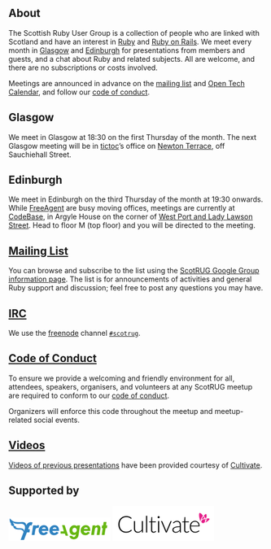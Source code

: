 ## About

The Scottish Ruby User Group is a collection of people who are linked
with Scotland and have an interest in [Ruby][] and [Ruby on Rails][].
We meet every month in [Glasgow](#glasgow) and [Edinburgh](#edinburgh)
for presentations from members and guests, and a chat about Ruby and
related subjects.  All are welcome, and there are no subscriptions or
costs involved.

Meetings are announced in advance on the [mailing list][] and
[Open Tech Calendar][], and follow our [code of conduct].

[Ruby]: https://www.ruby-lang.org/en/
[Ruby on Rails]: http://rubyonrails.org/


## Glasgow

We meet in Glasgow at 18:30 on the first Thursday of the month.  The
next Glasgow meeting will be in [tictoc][]’s office on
[Newton Terrace][], off Sauchiehall Street.

[tictoc]: http://www.tictocfamily.com/
[Newton Terrace]: https://www.openstreetmap.org/way/4642296#map=17/55.86572/-4.27479 "Map"


## Edinburgh

We meet in Edinburgh on the third Thursday of the month at 19:30
onwards.  While [FreeAgent][] are busy moving offices, meetings are
currently at [CodeBase][], in Argyle House on the corner of
[West Port and Lady Lawson Street][].  Head to floor M (top floor) and
you will be directed to the meeting.

[Open Tech Calendar]: https://opentechcalendar.co.uk/group/27-scotrug
[CodeBase]: http://www.thisiscodebase.com/
[West Port and Lady Lawson Street]: https://goo.gl/maps/ZuPgH "Map"


## [Mailing List][]

You can browse and subscribe to the list using the
[ScotRUG Google Group information page][mailing list].  The list is
for announcements of activities and general Ruby support and
discussion; feel free to post any questions you may have.

[mailing list]: https://groups.google.com/forum/#!forum/scotrug


## [IRC][]

We use the [freenode][] channel [`#scotrug`][IRC].

[freenode]: https://www.freenode.net/
[IRC]: https://kiwiirc.com/client/irc.freenode.net/scotrug


## [Code of Conduct][]

To ensure we provide a welcoming and friendly environment for all,
attendees, speakers, organisers, and volunteers at any ScotRUG meetup
are required to conform to our [code of conduct][].

Organizers will enforce this code throughout the meetup and
meetup-related social events.

[code of conduct]: /code_of_conduct.html


## [Videos][]

[Videos of previous presentations][videos] have been provided courtesy
of [Cultivate][].

[videos]: http://vimeo.com/edgecaseuk/videos


## Supported by

[![FreeAgent](/images/freeagent-logo.png)][FreeAgent]
[![Cultivate](/images/cultivate.png)][Cultivate]

[FreeAgent]: http://www.freeagent.com/
[Cultivate]: http://www.cultivatehq.com/
